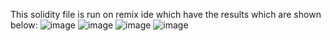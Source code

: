This solidity file is run on remix ide which have the results which are shown below:
![image](https://github.com/user-attachments/assets/56a8028f-d405-42fe-bc00-8803bc15763b)
![image](https://github.com/user-attachments/assets/40f50fd8-00fe-4fa0-999e-4cb3d43f1fd5)
![image](https://github.com/user-attachments/assets/d5910cb7-7c57-45d6-b198-d8613d343306)
![image](https://github.com/user-attachments/assets/7c61bd0e-5268-4e18-b236-f3386ffb83b5)

